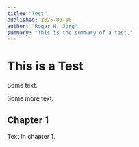```yaml
---
title: "Test"
published: 2025-01-10
author: "Roger H. Jörg"
summary: "This is the summary of a test."
---
```

# This is a Test

Some text.

Some more text.

## Chapter 1

Text in chapter 1.
